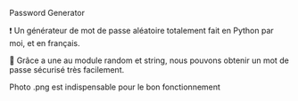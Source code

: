 Password Generator

❗ Un générateur de mot de passe aléatoire totalement fait en Python par moi, et en français.

🔮 Grâce a une au module random et string, nous pouvons obtenir un mot de passe sécurisé très facilement.

Photo .png est indispensable pour le bon fonctionnement
